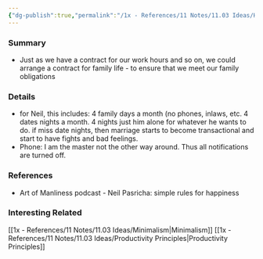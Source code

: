 ```yaml
---
{"dg-publish":true,"permalink":"/1x - References/11 Notes/11.03 Ideas/Have a contract to strengthen your family relationships/","title":"Have a contract to strengthen your family relationships","created":"2023-08-27T15:54:47.005+03:00","updated":"2024-02-14T20:18:31.279+03:00"}
---
```



### Summary
- Just as we have a contract for our work hours and so on, we could arrange a contract for family life - to ensure that we meet our family obligations

### Details
- for Neil, this includes: 4 family days a month (no phones, inlaws, etc. 4 dates nights a month. 4 nights just him alone for whatever he wants to do. if miss date nights, then marriage starts to become transactional and start to have fights and bad feelings.
- Phone: I am the master not the other way around. Thus all notifications are turned off.

### References
- Art of Manliness podcast - Neil Pasricha: simple rules for happiness

### Interesting Related
[[1x - References/11 Notes/11.03 Ideas/Minimalism\|Minimalism]]
[[1x - References/11 Notes/11.03 Ideas/Productivity Principles\|Productivity Principles]]